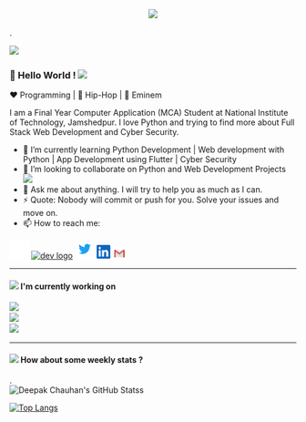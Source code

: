  <p align="center">
  <img src="https://raw.githubusercontent.com/RoyalEagle73/RoyalEagle73/master/coding-freak.gif">
</p>
  
.

  ![](https://komarev.com/ghpvc/?username=your-github-username&color=blue&style=flat-square&label=PROFILE+VIEWS)
### 👋 Hello World !  <img src="https://github.com/TheDudeThatCode/TheDudeThatCode/blob/master/Assets/Earth.gif" width="24px">
  
:heart: Programming | :black_heart: Hip-Hop | :blue_heart: Eminem
  
I am a Final Year Computer Application (MCA) Student at National Institute of Technology, Jamshedpur. I love Python and trying to find more about Full Stack Web Development and Cyber Security. 

- 🌱 I’m currently learning Python Development | Web development with Python | App Development using Flutter | Cyber Security
- 👯 I’m looking to collaborate on Python and Web Development Projects <img src="https://media.giphy.com/media/WUlplcMpOCEmTGBtBW/giphy.gif" width="30">
- 💬 Ask me about anything. I will try to help you as much as I can.
- ⚡ Quote: Nobody will commit or push for you. Solve your issues and move on.
- 📫 How to reach me:

[<img src="https://raw.githubusercontent.com/Delta456/Delta456/master/img/github.png" alt="github logo" width="34">](https://github.com/Royaleagle73)  [<img src="https://raw.githubusercontent.com/Delta456/Delta456/master/img/dev.png" alt="dev logo" width="24">](https://dev.to/Royaleagle73)  [<img src="https://raw.githubusercontent.com/Delta456/Delta456/master/img/twitter.png" alt="twitter logo" width="34">](https://twitter.com/P_K_M_K_B)  [<img src="https://github.com/Amchuz/Amchuz/blob/master/linkedin.jpeg" alt="linkedin logo" width="24">](https://www.linkedin.com/in/deepakchauhan878)  [<img src="https://github.com/Amchuz/Amchuz/blob/master/gmail.jpeg" alt="gmail logo" width="24">](2018PGCACA63@nitjsr.ac.in)

---
#### <img src="https://media.giphy.com/media/VgCDAzcKvsR6OM0uWg/giphy.gif" width="50"> I'm currently working on
[![](https://github-readme-stats.vercel.app/api/pin/?username=royaleagle73&repo=Overheat-Notifier)](https://github.com/RoyalEagle73/Overheat-Notifier)  
[![](https://github-readme-stats.vercel.app/api/pin/?username=royaleagle73&repo=NIT-JSR-Result-Leecher)](https://github.com/RoyalEagle73/NIT-JSR-Result-Leecher)  
[![](https://github-readme-stats.vercel.app/api/pin/?username=royaleagle73&repo=Google-Translator-Bot-Telegram)](https://github.com/RoyalEagle73/Google-Translator-Bot-Telegram)

----

#### <img src="https://media.giphy.com/media/VgCDAzcKvsR6OM0uWg/giphy.gif" width="50"> How about some weekly stats ?
  
.    
![Deepak Chauhan's GitHub Statss](https://github-readme-stats.vercel.app/api?username=royaleagle73&show_icons=true&theme=radical)
  
[![Top Langs](https://github-readme-stats.vercel.app/api/top-langs/?username=royaleagle73&show_icons=true&theme=radical)](https://github.com/royaleagle73/github-readme-stats)
